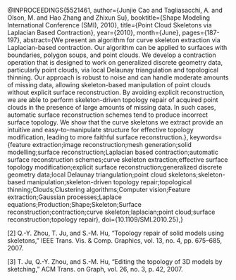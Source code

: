  
@INPROCEEDINGS{5521461,
author={Junjie Cao and Tagliasacchi, A. and Olson, M. and Hao Zhang and Zhixun Su},
booktitle={Shape Modeling International Conference (SMI), 2010},
title={Point Cloud Skeletons via Laplacian Based Contraction},
year={2010},
month={June},
pages={187-197},
abstract={We present an algorithm for curve skeleton extraction via Laplacian-based contraction. Our algorithm can be applied to surfaces with boundaries, polygon soups, and point clouds. We develop a contraction operation that is designed to work on generalized discrete geometry data, particularly point clouds, via local Delaunay triangulation and topological thinning. Our approach is robust to noise and can handle moderate amounts of missing data, allowing skeleton-based manipulation of point clouds without explicit surface reconstruction. By avoiding explicit reconstruction, we are able to perform skeleton-driven topology repair of acquired point clouds in the presence of large amounts of missing data. In such cases, automatic surface reconstruction schemes tend to produce incorrect surface topology. We show that the curve skeletons we extract provide an intuitive and easy-to-manipulate structure for effective topology modification, leading to more faithful surface reconstruction.},
keywords={feature extraction;image reconstruction;mesh generation;solid modelling;surface reconstruction;Laplacian based contraction;automatic surface reconstruction schemes;curve skeleton extraction;effective surface topology modification;explicit surface reconstruction;generalized discrete geometry data;local Delaunay triangulation;point cloud skeletons;skeleton-based manipulation;skeleton-driven topology repair;topological thinning;Clouds;Clustering algorithms;Computer vision;Feature extraction;Gaussian processes;Laplace equations;Production;Shape;Skeleton;Surface reconstruction;contraction;curve skeleton;laplacian;point cloud;surface reconstruction;topology repair},
doi={10.1109/SMI.2010.25},}

[2] Q.-Y. Zhou, T. Ju, and S.-M. Hu, “Topology repair of solid
models using skeletons,” IEEE Trans. Vis. & Comp. Graphics,
vol. 13, no. 4, pp. 675–685, 2007.

[3] T. Ju, Q.-Y. Zhou, and S.-M. Hu, “Editing the topology of 3D
models by sketching,” ACM Trans. on Graph, vol. 26, no. 3,
p. 42, 2007.

